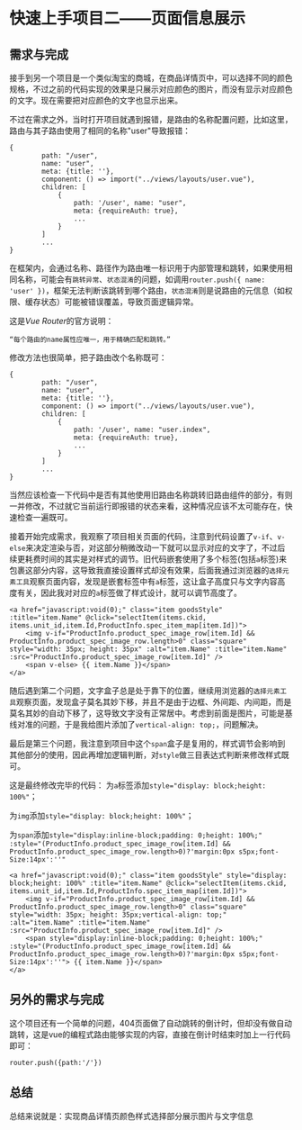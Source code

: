 # 快速上手项目二——页面信息展示

## 需求与完成
接手到另一个项目是一个类似淘宝的商城，在商品详情页中，可以选择不同的颜色规格，不过之前的代码实现的效果是只展示对应颜色的图片，而没有显示对应颜色的文字。现在需要把对应颜色的文字也显示出来。

不过在需求之外，当时打开项目就遇到报错，是路由的名称配置问题，比如这里，路由与其子路由使用了相同的名称"user"导致报错：
```
{
        path: "/user",
        name: "user",
        meta: {title: ''},
        component: () => import("../views/layouts/user.vue"),
        children: [
            {
                path: '/user', name: "user",
                meta: {requireAuth: true},
                ...
            }
        ]
        ...
}
```
在框架内，会通过名称、路径作为路由唯一标识用于内部管理和跳转，如果使用相同名称，可能会有`跳转异常`、`状态混淆`的问题，如调用`router.push({ name: 'user' })`，框架无法判断该跳转到哪个路由，`状态混淆`则是说路由的元信息（如权限、缓存状态）可能被错误覆盖，导致页面逻辑异常。

这是*Vue Router*的官方说明：
```
“每个路由的name属性应唯一，用于精确匹配和跳转。”
```

修改方法也很简单，把子路由改个名称既可：
```
{
        path: "/user",
        name: "user",
        meta: {title: ''},
        component: () => import("../views/layouts/user.vue"),
        children: [
            {
                path: '/user', name: "user.index",
                meta: {requireAuth: true},
                ...
            }
        ]
        ...
}
```
当然应该检查一下代码中是否有其他使用旧路由名称跳转旧路由组件的部分，有则一并修改，不过就它当前运行即报错的状态来看，这种情况应该不太可能存在，快速检查一遍既可。

接着开始完成需求，我观察了项目相关页面的代码，注意到代码设置了`v-if`、`v-else`来决定渲染与否，对这部分稍微改动一下就可以显示对应的文字了，不过后续更耗费时间的其实是对样式的调节。旧代码嵌套使用了多个标签(包括`a`标签)来包裹这部分内容，这导致我直接设置样式却没有效果，后面我通过浏览器的`选择元素工具`观察页面内容，发现是嵌套标签中有`a`标签，这让盒子高度只与文字内容高度有关，因此我对对应的`a`标签做了样式设计，就可以调节高度了。
```
<a href="javascript:void(0);" class="item goodsStyle" :title="item.Name" @click="selectItem(items.ckid, items.unit_id,item.Id,ProductInfo.spec_item_map[item.Id])">
	<img v-if="ProductInfo.product_spec_image_row[item.Id] && ProductInfo.product_spec_image_row.length>0" class="square" style="width: 35px; height: 35px" :alt="item.Name" :title="item.Name" :src="ProductInfo.product_spec_image_row[item.Id]" />
	<span v-else> {{ item.Name }}</span>
</a>
```

随后遇到第二个问题，文字盒子总是处于靠下的位置，继续用浏览器的`选择元素工具`观察页面，发现盒子莫名其妙下移，并且不是由于边框、外间距、内间距，而是莫名其妙的自动下移了，这导致文字没有正常居中。考虑到前面是图片，可能是基线对准的问题，于是我给图片添加了`vertical-align: top;`，问题解决。

最后是第三个问题，我注意到项目中这个`span`盒子是复用的，样式调节会影响到其他部分的使用，因此再增加逻辑判断，对`style`做三目表达式判断来修改样式既可。

这是最终修改完毕的代码：
为`a`标签添加`style="display: block;height: 100%"`；

为`img`添加`style="display: block;height: 100%"`；

为`span`添加`style="display:inline-block;padding: 0;height: 100%;" :style="(ProductInfo.product_spec_image_row[item.Id] && ProductInfo.product_spec_image_row.length>0)?'margin:0px s5px;font-Size:14px':''"`
```
<a href="javascript:void(0);" class="item goodsStyle" style="display: block;height: 100%" :title="item.Name" @click="selectItem(items.ckid, items.unit_id,item.Id,ProductInfo.spec_item_map[item.Id])">
	<img v-if="ProductInfo.product_spec_image_row[item.Id] && ProductInfo.product_spec_image_row.length>0" class="square" style="width: 35px; height: 35px;vertical-align: top;" :alt="item.Name" :title="item.Name" :src="ProductInfo.product_spec_image_row[item.Id]" />
	<span style="display:inline-block;padding: 0;height: 100%;" :style="(ProductInfo.product_spec_image_row[item.Id] && ProductInfo.product_spec_image_row.length>0)?'margin:0px s5px;font-Size:14px':''"> {{ item.Name }}</span>
</a>
```

## 另外的需求与完成
这个项目还有一个简单的问题，404页面做了自动跳转的倒计时，但却没有做自动跳转，这是vue的编程式路由能够实现的内容，直接在倒计时结束时加上一行代码即可：
```
router.push({path:'/'})
```

## 总结
总结来说就是：实现商品详情页颜色样式选择部分展示图片与文字信息